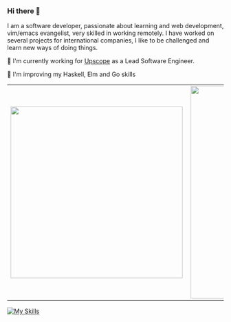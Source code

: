 ### Hi there 👋

<!--
**pablobfonseca/pablobfonseca** is a ✨ _special_ ✨ repository because its `README.md` (this file) appears on your GitHub profile.

Here are some ideas to get you started:

- 🔭 I’m currently working on ...
- 🌱 I’m currently learning ...
- 👯 I’m looking to collaborate on ...
- 🤔 I’m looking for help with ...
- 💬 Ask me about ...
- 📫 How to reach me: ...
- 😄 Pronouns: ...
- ⚡ Fun fact: ...
-->
I am a software developer, passionate about learning and web development, vim/emacs evangelist, very skilled in working remotely. I have worked on several projects for international companies, I like to be challenged and learn new ways of doing things.

🚀 I'm currently working for [Upscope](https://upscope.com) as a Lead Software Engineer.

🌱 I'm improving my Haskell, Elm and Go skills


<center>
<table>
    <tr>
        <td><img width="400px" align="left" src="https://github-readme-stats.vercel.app/api/top-langs/?username=pablobfonseca&hide=html,css&layout=compact&theme=dark" /></td>
        <td><img width="495px" align="left" src="https://github-readme-stats.vercel.app/api?username=pablobfonseca&theme=dark"/></td>
    </tr>   
</table>
</center>  

[![My Skills](https://skillicons.dev/icons?i=ruby,nodejs,python,go,js,ts,react,git,linux,postgres,mongodb,mysql,neovim,emacs)](https://skillicons.dev)
